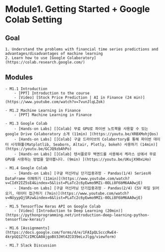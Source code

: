 # Module1. Getting Started + Google Colab Setting
## Goal
    1. Understand the problems with financial time series predictions and advantages/disadvantages of machine learning
    2. Learn how to use [Google Colaboratory](https://colab.research.google.com/)
## Modules
    - M1.1 Introduction
        - [PPT] Introduction to the course
        - [Video] [Stock Price Prediction | AI in Finance (24 min)](https://www.youtube.com/watch?v=7vunJlqLZok)

    - M1.2 Machine Learning in Finance
        - [PPT] Machine Learning in Finance

    - M1.3 Google Colab
        - [Hands-on Labs] [[Colab] 무료 GPU로 파이썬 노트북을 사용할 수 있는 google Drive Colaboratory 소개 (11min) ](https://youtu.be/XRBXMohjQos)
        - [Hands-on Labs] [[Colab] 구글 드라이브의 Colabortory를 통해 파이썬 데이터 시각화툴(Matplotlib, Seaborn, Altair, Plotly, bokeh) 사용하기 (14min)](https://youtu.be/GCJQ9zbAhPo)
        - [Hands-on Labs] [[Colab] 텐서플로우 백엔드를 사용해서 케라스 상에서 무료 GPU를 사용하는 방법을 알아봅니다. (9min) ](https://youtu.be/UKujX90xLHo)

    - M1.4 Google Colab
        - [Hands-on Labs] [구글 머신러닝 단기집중과정 - Pandas(1/4) Series와 DataFrame 이해하기 (11min)](https://www.youtube.com/watch?v=CIdY2IZ5sE4&index=5&list=PLaTc2c6yEwmo9MZi-0OLi8F6bM6AA0wjE)
        - [Hands-on Labs] [구글 머신러닝 단기집중과정 - Pandas(2/4) CSV 파일 읽어오기, 데이터 접근하기 (7min)](https://www.youtube.com/watch?v=NUyypQjSRzw&index=6&list=PLaTc2c6yEwmo9MZi-0OLi8F6bM6AA0wjE)

    - M1.5 Tensorflow Keras API on Google Colab
        - [Video] [Introduction to Deep Learning (20min)](https://pythonprogramming.net/introduction-deep-learning-python-tensorflow-keras/)

    - M1.6 [Assignments](https://docs.google.com/forms/d/e/1FAIpQLScccRwE4-4krpGQ1ZfCzIMCGA0AjgoBV3JHt4ZCO39eLvJlgg/viewform)

    - M1.7 Slack Discussion